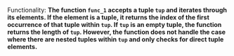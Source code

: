 Functionality: **The function `func_1` accepts a tuple `tup` and iterates through its elements. If the element is a tuple, it returns the index of the first occurrence of that tuple within `tup`. If `tup` is an empty tuple, the function returns the length of `tup`. However, the function does not handle the case where there are nested tuples within `tup` and only checks for direct tuple elements.**